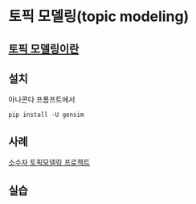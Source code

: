 # 토픽 모델링(topic modeling)

## [토픽 모델링이란](https://wikidocs.net/30707)

## 설치
아나콘다 프롬프트에서 
```
pip install -U gensim
```

## 사례 
[소수자 토픽모델링 프로젝트](https://github.com/FifthSaint/NewsTextMining201903)


## 실습

